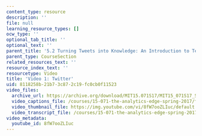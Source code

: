 ```yaml
---
content_type: resource
description: ''
file: null
learning_resource_types: []
ocw_type: ''
optional_tab_title: ''
optional_text: ''
parent_title: '5.2 Turning Tweets into Knowledge: An Introduction to Text Analytics'
parent_type: CourseSection
related_resources_text: ''
resource_index_text: ''
resourcetype: Video
title: 'Video 1: Twitter'
uid: 8118258b-21b7-3c87-2c19-fc0cb0f11523
video_files:
  archive_url: https://archive.org/download/MIT15.071S17/MIT15_071S17_Session_5.2.01_300k.mp4
  video_captions_file: /courses/15-071-the-analytics-edge-spring-2017/f51dfcb1152251f8b6f498afadc9994c_8fW7ooZLIuc.vtt
  video_thumbnail_file: https://img.youtube.com/vi/8fW7ooZLIuc/default.jpg
  video_transcript_file: /courses/15-071-the-analytics-edge-spring-2017/f0ea7e04b9dacfb530c244c59a2be514_8fW7ooZLIuc.pdf
video_metadata:
  youtube_id: 8fW7ooZLIuc
---
```

